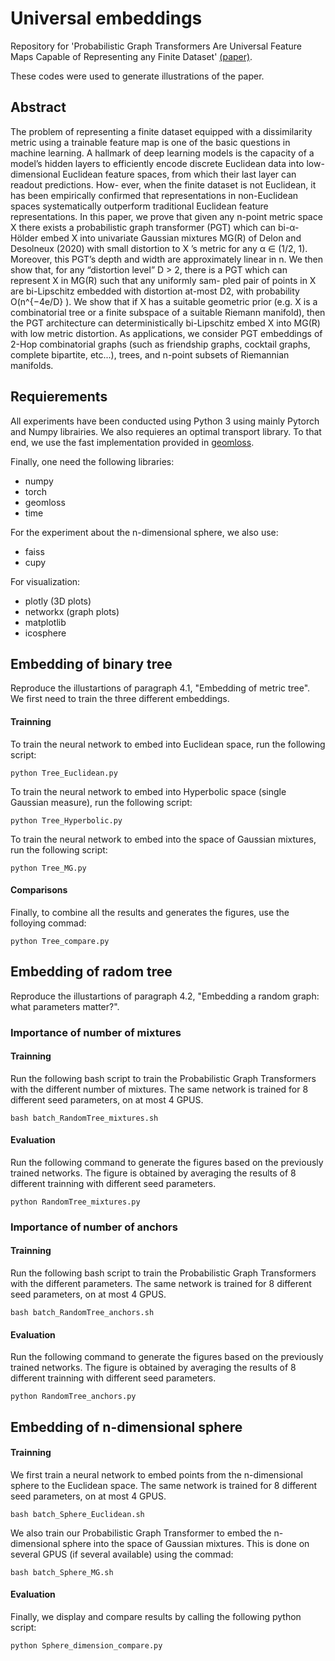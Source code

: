# Universal embeddings
Repository for 'Probabilistic Graph Transformers Are Universal Feature Maps Capable of Representing any Finite Dataset' [(paper)]([https://arxiv.org/](https://www.jmlr.org/papers/v24/22-1246.html)).

These codes were used to generate illustrations of the paper. 

## Abstract
The problem of representing a finite dataset equipped with a dissimilarity metric using a trainable
feature map is one of the basic questions in machine learning. A hallmark of deep learning models
is the capacity of a model’s hidden layers to efficiently encode discrete Euclidean data into low-
dimensional Euclidean feature spaces, from which their last layer can readout predictions. How-
ever, when the finite dataset is not Euclidean, it has been empirically confirmed that representations
in non-Euclidean spaces systematically outperform traditional Euclidean feature representations.
In this paper, we prove that given any n-point metric space X there exists a probabilistic graph
transformer (PGT) which can bi-α-Hölder embed X into univariate Gaussian mixtures MG(R) of
Delon and Desolneux (2020) with small distortion to X ’s metric for any α ∈ (1/2, 1). Moreover,
this PGT’s depth and width are approximately linear in n. We then show that, for any “distortion
level” D > 2, there is a PGT which can represent X in MG(R) such that any uniformly sam-
pled pair of points in X are bi-Lipschitz embedded with distortion at-most D2, with probability
O(n^{−4e/D} ). We show that if X has a suitable geometric prior (e.g. X is a combinatorial tree or
a finite subspace of a suitable Riemann manifold), then the PGT architecture can deterministically
bi-Lipschitz embed X into MG(R) with low metric distortion. As applications, we consider PGT
embeddings of 2-Hop combinatorial graphs (such as friendship graphs, cocktail graphs, complete
bipartite, etc...), trees, and n-point subsets of Riemannian manifolds.


## Requierements
All experiments have been conducted using Python 3 using mainly Pytorch and Numpy librairies. We also requieres an optimal transport library. To that end, we use the fast implementation provided in [geomloss](https://www.kernel-operations.io/geomloss/). 

Finally, one need the following libraries:

- numpy
- torch
- geomloss
- time

For the experiment about the n-dimensional sphere, we also use:

- faiss 
- cupy 

For visualization: 

- plotly (3D plots)
- networkx (graph plots)
- matplotlib
- icosphere

## Embedding of binary tree
Reproduce the illustartions of paragraph 4.1, "Embedding of metric tree". We first need to train the three different embeddings.

#### Trainning
To train the neural network to embed into Euclidean space, run the following script:

```console
python Tree_Euclidean.py

```

To train the neural network to embed into Hyperbolic space (single Gaussian measure), run the following script:

```console
python Tree_Hyperbolic.py

```

To train the neural network to embed into the space of Gaussian mixtures, run the following script:

```console
python Tree_MG.py

```

#### Comparisons
Finally, to combine all the results and generates the figures, use the folloying commad:

```console
python Tree_compare.py

```

## Embedding of radom tree 
Reproduce the illustartions of paragraph 4.2, "Embedding a random graph: what parameters matter?". 

### Importance of number of mixtures
#### Trainning
Run the following bash script to train the Probabilistic Graph Transformers with the different number of mixtures. The same network is trained for 8 different seed parameters, on at most 4 GPUS. 

```console
bash batch_RandomTree_mixtures.sh

```

#### Evaluation
Run the following command to generate the figures based on the previously trained networks. The figure is obtained by averaging the results of 8 different trainning with different seed parameters.

```console
python RandomTree_mixtures.py

```

### Importance of number of anchors
#### Trainning
Run the following bash script to train the Probabilistic Graph Transformers with the different parameters. The same network is trained for 8 different seed parameters, on at most 4 GPUS. 

```console
bash batch_RandomTree_anchors.sh

```

#### Evaluation
Run the following command to generate the figures based on the previously trained networks. The figure is obtained by averaging the results of 8 different trainning with different seed parameters.

```console
python RandomTree_anchors.py

```

## Embedding of n-dimensional sphere 

#### Trainning

We first train a neural network to embed points from the n-dimensional sphere to the Euclidean space. The same network is trained for 8 different seed parameters, on at most 4 GPUS. 


```console
bash batch_Sphere_Euclidean.sh

```

We also train our Probabilistic Graph Transformer to embed the n-dimensional sphere into the space of Gaussian mixtures. This is done on several GPUS (if several available) using the commad:

```console
bash batch_Sphere_MG.sh

```

#### Evaluation
Finally, we display and compare results by calling the following python script:

```console
python Sphere_dimension_compare.py

``` 
